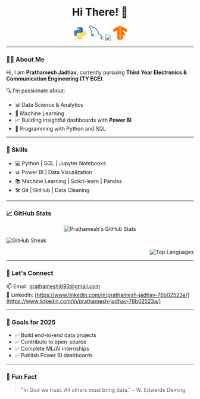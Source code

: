 <h1 align="center">Hi There! 👋</h1>

<p align="center">
  <img src="https://raw.githubusercontent.com/devicons/devicon/master/icons/python/python-original.svg" width="40" />
  <img src="https://raw.githubusercontent.com/devicons/devicon/master/icons/mysql/mysql-original.svg" width="40" />
  <img src="https://img.icons8.com/color/48/000000/power-bi.png" width="40" />
  <img src="https://raw.githubusercontent.com/devicons/devicon/master/icons/tensorflow/tensorflow-original.svg" width="40" />
</p>

---

### 👨‍💻 About Me

Hi, I am **Prathamesh Jadhav**, currently pursuing **Third Year Electronics & Communication Engineering (TY ECE)**.

🔍 I’m passionate about:
- 📊 Data Science & Analytics  
- 🤖 Machine Learning  
- 📈 Building insightful dashboards with **Power BI**  
- 🐍 Programming with Python and SQL

---

### 🧠 Skills

- 💻 Python | SQL | Jupyter Notebooks  
- 📊 Power BI | Data Visualization  
- 📚 Machine Learning | Scikit-learn | Pandas  
- 🛠️ Git | GitHub | Data Cleaning

---

### 📈 GitHub Stats

<p align="center">
  <img src="https://github-readme-stats.vercel.app/api?username=prathamesh693&show_icons=true&theme=radical" alt="Prathamesh's GitHub Stats" />
</p>

<p align="left">
  <img src="https://streak-stats.demolab.com?user=prathamesh693&theme=radical&hide_border=true" alt="GitHub Streak" />
</p>

<p align="right">
  <img src="https://github-readme-stats.vercel.app/api/top-langs/?username=prathamesh693&layout=compact&theme=radical" alt="Top Languages" />
</p>

---

### 🔗 Let's Connect

📫 Email: [prathameshj693@gmail.com](mailto:prathameshj693@gmail.com)  
🔗 LinkedIn: [https://www.linkedin.com/in/prathamesh-jadhav-78b02523a/](https://www.linkedin.com/in/prathamesh-jadhav-78b02523a/)

---

### 🎯 Goals for 2025

- ✅ Build end-to-end data projects  
- ✅ Contribute to open-source  
- ✅ Complete ML/AI internships  
- ✅ Publish Power BI dashboards

---

### 🌟 Fun Fact

> "In God we trust. All others must bring data." – W. Edwards Deming
